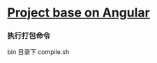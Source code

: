 # [Project base on Angular](https://dstar2013.github.io/AngularProject/deployed/main.html#/index)


### 执行打包命令
bin 目录下 compile.sh


